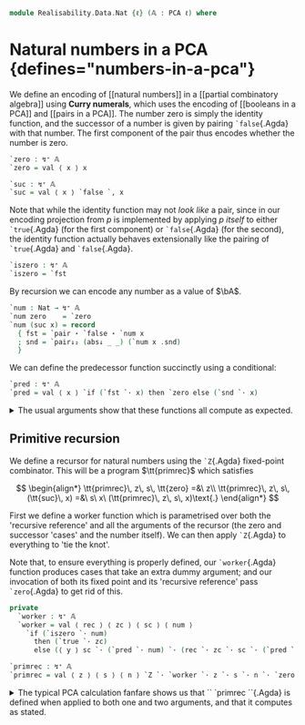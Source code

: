 <!--
```agda
open import 1Lab.Prelude

open import Data.Partial.Total
open import Data.Partial.Base
open import Data.Vec.Base

open import Realisability.PCA

import Realisability.PCA.Fixpoint
import Realisability.Data.Bool
import Realisability.Data.Pair
import Realisability.PCA.Sugar
```
-->

```agda
module Realisability.Data.Nat {ℓ} (𝔸 : PCA ℓ) where
```

<!--
```agda
open Realisability.PCA.Fixpoint 𝔸
open Realisability.PCA.Sugar 𝔸
open Realisability.Data.Pair 𝔸
open Realisability.Data.Bool 𝔸
private variable
  f g x y z : ↯ ⌞ 𝔸 ⌟
```
-->

# Natural numbers in a PCA {defines="numbers-in-a-pca"}

We define an encoding of [[natural numbers]] in a [[partial combinatory
algebra]] using **Curry numerals**, which uses the encoding of
[[booleans in a PCA]] and [[pairs in a PCA]]. The number zero is simply
the identity function, and the successor of a number is given by pairing
`` `false ``{.Agda} with that number. The first component of the pair
thus encodes whether the number is zero.

```agda
`zero : ↯⁺ 𝔸
`zero = val ⟨ x ⟩ x

`suc : ↯⁺ 𝔸
`suc = val ⟨ x ⟩ `false `, x
```

Note that while the identity function may not *look like* a pair, since
in our encoding projection from $p$ is implemented by applying *$p$
itself* to either `` `true ``{.Agda} (for the first component) or ``
`false ``{.Agda} (for the second), the identity function actually
behaves extensionally like the pairing of `` `true ``{.Agda} and ``
`false ``{.Agda}.

```agda
`iszero : ↯⁺ 𝔸
`iszero = `fst
```

By recursion we can encode any number as a value of $\bA$.

```agda
`num : Nat → ↯⁺ 𝔸
`num zero    = `zero
`num (suc x) = record
  { fst = `pair ⋆ `false ⋆ `num x
  ; snd = `pair↓₂ (abs↓ _ _) (`num x .snd)
  }
```

We can define the predecessor function succinctly using a conditional:

```agda
`pred : ↯⁺ 𝔸
`pred = val ⟨ x ⟩ `if (`fst `· x) then `zero else (`snd `· x)
```

<details>
<summary>The usual arguments show that these functions all compute as expected.</summary>

```agda
abstract
  `num-suc : ∀ x → `num (suc x) .fst ≡ `suc ⋆ `num x
  `num-suc x = sym (abs-β _ _ (`num x))

  `suc↓₁ : ⌞ x ⌟ → ⌞ `suc ⋆ x ⌟
  `suc↓₁ ah = subst ⌞_⌟ (sym (abs-βₙ [] ((_ , ah) ∷ []))) (`pair↓₂ (`false .snd) ah)

  `iszero-zero : `iszero ⋆ `zero ≡ `true .fst
  `iszero-zero = abs-β _ _ `zero ∙ abs-β _ _ (_ , abs↓ _ _)

  `iszero-suc : ⌞ x ⌟ → `iszero ⋆ (`suc ⋆ x) ≡ `false .fst
  `iszero-suc {x} xh =
    `iszero ⋆ (`suc ⋆ x)           ≡⟨ ap (`iszero ⋆_) (abs-β _ _ (_ , xh)) ⟩
    `iszero ⋆ (`pair ⋆ `false ⋆ x) ≡⟨ `fst-β (`false .snd) xh ⟩
    `false .fst                    ∎

  `pred-zero : `pred ⋆ `zero ≡ `zero .fst
  `pred-zero =
    `pred ⋆ `zero                             ≡⟨ abs-β _ _ `zero ⟩
    ⌜ `fst ⋆ `zero ⌝ ⋆ `zero ⋆ (`snd ⋆ `zero) ≡⟨ ap (λ e → e ⋆ `zero ⋆ (`snd ⋆ `zero)) (`iszero-zero) ⟩
    `true ⋆ `zero ⋆ (`snd ⋆ `zero)            ≡⟨ abs-βₙ [] ((_ , subst ⌞_⌟ (sym rem₁) (abs↓ _ _)) ∷ `zero ∷ []) ⟩
    `zero .fst                                ∎
    where
      rem₁ : `snd ⋆ `zero ≡ `false .fst
      rem₁ = abs-β _ _ `zero ∙ abs-β _ _ `false

  `pred-suc : ⌞ x ⌟ → `pred ⋆ (`suc ⋆ x) ≡ x
  `pred-suc {x} xh =
    `pred ⋆ (`suc ⋆ x)                                   ≡⟨ abs-β _ _ (_ , `suc↓₁ xh) ⟩
    ⌜ `fst ⋆ (`suc ⋆ x) ⌝ ⋆ `zero ⋆ (`snd ⋆ (`suc ⋆ x))  ≡⟨ ap (λ e → e ⋆ `zero ⋆ (`snd ⋆ (`suc ⋆ x))) (ap (`fst ⋆_) (abs-β _ _ (_ , xh)) ∙ `fst-β (`false .snd) xh) ⟩
    `false ⋆ `zero ⋆ ⌜ `snd ⋆ (`suc ⋆ x) ⌝               ≡⟨ ap (λ e → (`false ⋆ `zero) ⋆ e) (ap (`snd ⋆_) (abs-β _ _ (_ , xh)) ∙ `snd-β (`false .snd) xh) ⟩
    `false ⋆ `zero ⋆ x                                   ≡⟨ abs-βₙ [] ((_ , xh) ∷ `zero ∷ []) ⟩
    x                                                    ∎

```

</details>

## Primitive recursion

We define a recursor for natural numbers using the `` `Z ``{.Agda}
fixed-point combinator. This will be a program $\tt{primrec}$ which
satisfies

$$
\begin{align*}
\tt{primrec}\, z\, s\, \tt{zero}      =&\ z\\
\tt{primrec}\, z\, s\, (\tt{suc}\, x) =&\ s\ x\ (\tt{primrec}\, z\, s\, x)\text{.}
\end{align*}
$$

First we define a worker function which is parametrised over both the
'recursive reference' and all the arguments of the recursor (the zero
and successor 'cases' and the number itself). We can then apply `` `Z
``{.Agda} to everything to 'tie the knot'.

Note that, to ensure everything is properly defined, our `` `worker
``{.Agda} function produces cases that take an extra dummy argument; and
our invocation of both its fixed point and its 'recursive reference'
pass `` `zero ``{.Agda} to get rid of this.

```agda
private
  `worker : ↯⁺ 𝔸
  `worker = val ⟨ rec ⟩ ⟨ zc ⟩ ⟨ sc ⟩ ⟨ num ⟩
    `if (`iszero `· num)
      then (`true `· zc)
      else (⟨ y ⟩ sc `· (`pred `· num) `· (rec `· zc `· sc `· (`pred `· num) `· `zero))

`primrec : ↯⁺ 𝔸
`primrec = val ⟨ z ⟩ ⟨ s ⟩ ⟨ n ⟩ `Z `· `worker `· z `· s `· n `· `zero
```

<details>
<summary>The typical PCA calculation fanfare shows us that `` `primrec
``{.Agda} is defined when applied to both one and two arguments, and
that it computes as stated.
</summary>

```agda
abstract
  `primrec↓₁ : ⌞ z ⌟ → ⌞ `primrec ⋆ z ⌟
  `primrec↓₁ zh = subst ⌞_⌟ (sym (abs-βₙ [] ((_ , zh) ∷ []))) (abs↓ _ _)

  `primrec↓₂ : ⌞ z ⌟ → ⌞ f ⌟ → ⌞ `primrec ⋆ z ⋆ f ⌟
  `primrec↓₂ zh fh = subst ⌞_⌟ (sym (abs-βₙ [] ((_ , fh) ∷ (_ , zh) ∷ []))) (abs↓ _ _)

  `primrec-zero : ⌞ z ⌟ → ⌞ f ⌟ → `primrec ⋆ z ⋆ f ⋆ `zero ≡ z
  `primrec-zero {z} {f} zh fh =
    `primrec ⋆ z ⋆ f ⋆ `zero                                     ≡⟨ abs-βₙ [] (`zero ∷ (_ , fh) ∷ (_ , zh) ∷ []) ⟩
    ⌜ `Z ⋆ `worker ⋆ z ⌝ ⋆ f ⋆ `zero ⋆ `zero                     ≡⟨ ap (λ e → e ⋆ f ⋆ `zero ⋆ `zero) (`Z-β (`worker .snd) zh) ⟩
    ⌜ `worker ⋆ (`Z ⋆ `worker) ⋆ z ⋆ f ⋆ `zero ⌝ ⋆ `zero         ≡⟨ ap (λ e → e ⋆ `zero) (abs-βₙ [] (`zero ∷ (_ , fh) ∷ (_ , zh) ∷ (_ , `Z↓₁ (`worker .snd)) ∷ [])) ⟩
    ⌜ `iszero ⋆ `zero ⋆ (`true ⋆ z) ⌝ % _ % `zero .fst           ≡⟨ ap₂ _%_ (ap₂ _%_ (ap₂ _%_ `iszero-zero refl) refl ∙ `true-β (`true↓₁ zh) (abs↓ _ _)) refl ⟩
    `true ⋆ z ⋆ `zero .fst                                       ≡⟨ `true-β zh (`zero .snd) ⟩
    z                                                            ∎

  `primrec-suc : ⌞ z ⌟ → ⌞ f ⌟ → ⌞ x ⌟ → `primrec ⋆ z ⋆ f ⋆ (`suc ⋆ x) ≡ f ⋆ x ⋆ (`primrec ⋆ z ⋆ f ⋆ x)
  `primrec-suc {z} {f} {x} zh fh xh =
    `primrec ⋆ z ⋆ f ⋆ (`suc ⋆ x)                                                 ≡⟨ abs-βₙ [] ((_ , `suc↓₁ xh) ∷ (_ , fh) ∷ (_ , zh) ∷ []) ⟩
    ⌜ `Z ⋆ `worker ⋆ z ⌝ ⋆ f ⋆ (`suc ⋆ x) ⋆ `zero                                 ≡⟨ ap (λ e → e ⋆ f ⋆ (`suc ⋆ x) ⋆ `zero) (`Z-β (`worker .snd) zh) ⟩
    `worker ⋆ (`Z ⋆ `worker) ⋆ z ⋆ f ⋆ (`suc ⋆ x) ⋆ `zero                         ≡⟨ ap (λ e → e % `zero .fst) (abs-βₙ [] ((_ , `suc↓₁ xh) ∷ (_ , fh) ∷ (_ , zh) ∷ (_ , `Z↓₁ (`worker .snd)) ∷ [])) ⟩
    `iszero ⋆ (`suc ⋆ x) ⋆ (`true ⋆ z) % _ % `zero .fst                           ≡⟨ ap₂ _%_ (ap₂ _%_ (ap₂ _%_ (`iszero-suc xh) refl) refl ∙ `false-β (`true↓₁ zh) (abs↓ _ _)) refl ∙ abs-βₙ ((`suc ⋆ x , `suc↓₁ xh) ∷ (f , fh) ∷ (z , zh) ∷ (`Z ⋆ `worker , `Z↓₁ (`worker .snd)) ∷ []) (`zero ∷ []) ⟩
    f % `pred ⋆ (`suc ⋆ x) % `Z ⋆ `worker ⋆ z ⋆ f ⋆ (`pred ⋆ (`suc ⋆ x)) ⋆ `zero  ≡⟨ ap (λ e → f % e % `Z ⋆ `worker ⋆ z ⋆ f ⋆ e ⋆ `zero) (`pred-suc xh) ⟩
    f ⋆ x ⋆ (`Z ⋆ `worker ⋆ z ⋆ f ⋆ x ⋆ `zero)                                    ≡⟨ ap₂ _%_ refl (sym (abs-βₙ [] ((_ , xh) ∷ (_ , fh) ∷ (_ , zh) ∷ []))) ⟩
    f ⋆ x ⋆ (`primrec ⋆ z ⋆ f ⋆ x)                                                ∎
```

</details>
